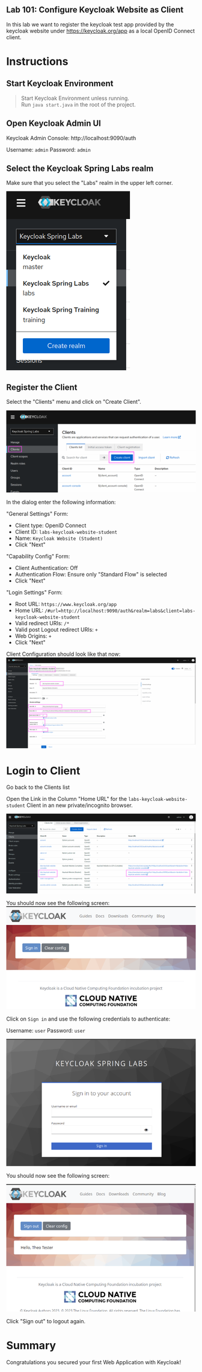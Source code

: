 Lab 101: Configure Keycloak Website as Client
----

In this lab we want to register the keycloak test app provided by the keycloak website under https://keycloak.org/app
as a local OpenID Connect client.

# Instructions

## Start Keycloak Environment
> Start Keycloak Environment unless running.  
> Run `java start.java` in the root of the project.

## Open Keycloak Admin UI

Keycloak Admin Console: http://localhost:9090/auth

Username: `admin`
Password: `admin`

## Select the Keycloak Spring Labs realm

Make sure that you select the "Labs" realm in the upper left corner.

![img_1.png](img_1.png)

## Register the Client

Select the "Clients" menu and click on "Create Client".

![img_2.png](img_2.png)

In the dialog enter the following information:

"General Settings" Form:
- Client type: OpenID Connect
- Client ID: `labs-keycloak-website-student`
- Name: `Keycloak Website (Student)`
- Click "Next"

"Capability Config" Form:
- Client Authentication: Off
- Authentication Flow: Ensure only "Standard Flow" is selected
- Click "Next"

"Login Settings" Form:
- Root URL: `https://www.keycloak.org/app`
- Home URL: `/#url=http://localhost:9090/auth&realm=labs&client=labs-keycloak-website-student`
- Valid redirect URIs: `/*`
- Valid post Logout redirect URIs: `+`
- Web Origins: `+`
- Click "Next"

Client Configuration should look like that now:
![img_client_config_reference.png](img_client_config_reference.png)

# Login to Client

Go back to the Clients list

Open the Link in the Column "Home URL" for the `labs-keycloak-website-student` Client in an new private/incognito browser.

![img_6.png](img_6.png)

You should now see the following screen:
![img_3.png](img_3.png)

Click on `Sign in` and use the following credentials to authenticate:

Username: `user`
Password: `user`

![img_4.png](img_4.png)

You should now see the following screen:

![img_5.png](img_5.png)

Click "Sign out" to logout again.

# Summary

Congratulations you secured your first Web Application with Keycloak!
